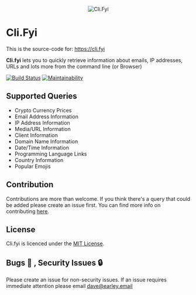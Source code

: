 <p align="center">
  <img src="https://user-images.githubusercontent.com/166798/32507751-425ba9a8-c3e0-11e7-9a23-2a3568764b56.png" alt="Cli.Fyi"/>
</p>

# Cli.Fyi
This is the source-code for: https://cli.fyi

**Cli.fyi** lets you to quickly retrieve information about emails, IP addresses, URLs and lots more from the command line (or Browser)

 [![Build Status](https://travis-ci.org/daveearley/cli.fyi.svg?branch=master)](https://travis-ci.org/daveearley/cli.fyi)
 [![Maintainability](https://api.codeclimate.com/v1/badges/25ee700a43f2a199d98b/maintainability)](https://codeclimate.com/github/daveearley/cli.fyi)
## Supported Queries
- Crypto Currency Prices
- Email Address Information
- IP Address Information
- Media/URL Information
- Client Information
- Domain Name Information
- Date/Time Information
- Programming Language Links
- Country Information
- Popular Emojis

## Contribution
Contributions are more than welcome. If you think there's a query that could be added please create an issue first. You can find more info on contributing [here](CONTRIBUTING.md).

## License
Cli.fyi is licenced under the [MIT License](https://tldrlegal.com/license/mit-license).

## Bugs :bug: , Security Issues :lock:
Please create an issue for non-security issues. If an issue requires immediate attention please email dave@earley.email
